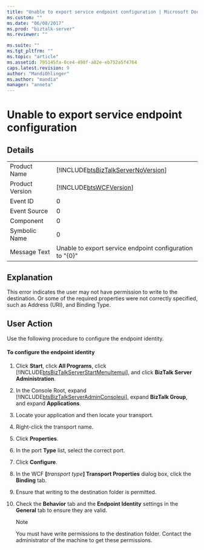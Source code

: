 ```yaml
---
title: "Unable to export service endpoint configuration | Microsoft Docs"
ms.custom: ""
ms.date: "06/08/2017"
ms.prod: "biztalk-server"
ms.reviewer: ""

ms.suite: ""
ms.tgt_pltfrm: ""
ms.topic: "article"
ms.assetid: 795145fa-0ce4-498f-a82e-eb752a5f4764
caps.latest.revision: 9
author: "MandiOhlinger"
ms.author: "mandia"
manager: "anneta"
---
```

# Unable to export service endpoint configuration
## Details  
  
|                 |                                                                                    |
|-----------------|------------------------------------------------------------------------------------|
|  Product Name   | [!INCLUDE[btsBizTalkServerNoVersion](../includes/btsbiztalkservernoversion-md.md)] |
| Product Version |             [!INCLUDE[btsWCFVersion](../includes/btswcfversion-md.md)]             |
|    Event ID     |                                         0                                          |
|  Event Source   |                                         0                                          |
|    Component    |                                         0                                          |
|  Symbolic Name  |                                         0                                          |
|  Message Text   |              Unable to export service endpoint configuration to "{0}"              |
  
## Explanation  
 This error indicates the user may not have permission to write to the destination. Or some of the required properties were not correctly specified, such as Address (URI), and Binding Type.  
  
## User Action  
 Use the following procedure to configure the endpoint identity.  
  
#### To configure the endpoint identity  
  
1. Click **Start**, click **All Programs**, click [!INCLUDE[btsBizTalkServerStartMenuItemui](../includes/btsbiztalkserverstartmenuitemui-md.md)], and click **BizTalk Server Administration**.  
  
2. In the Console Root, expand [!INCLUDE[btsBizTalkServerAdminConsoleui](../includes/btsbiztalkserveradminconsoleui-md.md)], expand **BizTalk Group**, and expand  **Applications**.  
  
3. Locate your application and then locate your transport.  
  
4. Right-click the transport name.  
  
5. Click **Properties**.  
  
6. In the port **Type** list, select the correct port.  
  
7. Click **Configure**.  
  
8. In the WCF **[**<em>transport type</em>**] Transport Properties** dialog box, click the **Binding** tab.  
  
9. Ensure that writing to the destination folder is permitted.  
  
10. Check the **Behavior** tab and the **Endpoint Identity** settings in the **General** tab to ensure they are valid.  
  
    > [!NOTE]
    >  You must have write permissions to the destination folder. Contact the administrator of the machine to get these permissions.